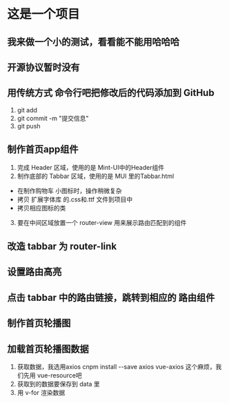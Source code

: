 # 这是一个项目

## 我来做一个小的测试，看看能不能用哈哈哈

## 开源协议暂时没有

## 用传统方式 命令行吧把修改后的代码添加到 GitHub
1. git add
2. git commit -m "提交信息"
3. git push

## 制作首页app组件
1. 完成 Header 区域，使用的是 Mint-UI中的Header组件
2. 制作底部的 Tabbar 区域，使用的是 MUI 里的Tabbar.html
 + 在制作购物车 小图标时，操作稍微复杂
 + 拷贝 扩展字体库 的.css和.ttf 文件到项目中
 + 拷贝相应图标的类
3. 要在中间区域放置一个 router-view 用来展示路由匹配到的组件

## 改造 tabbar 为 router-link

## 设置路由高亮

## 点击 tabbar 中的路由链接，跳转到相应的 路由组件

## 制作首页轮播图

## 加载首页轮播图数据
1. 获取数据，我选用axios  cnpm install --save axios vue-axios  这个麻烦，我们先用 vue-resource吧
2. 获取到的数据要保存到 data 里
3. 用 v-for 渲染数据